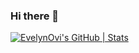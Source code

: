 ### Hi there 👋

<!--
**EvelynOvi/EvelynOvi** is a ✨ _special_ ✨ repository because its `README.md` (this file) appears on your GitHub profile.

Here are some ideas to get you started:

- 🔭 I’m currently working on ...
- 🌱 I’m currently learning ...
- 👯 I’m looking to collaborate on ...
- 🤔 I’m looking for help with ...
- 💬 Ask me about ...
- 📫 How to reach me: ...
- 😄 Pronouns: ...
- ⚡ Fun fact: ...
-->

[![EvelynOvi's GitHub | Stats](https://stats.quine.sh/EvelynOvi/github?theme=dark)](https://quine.sh?utm_source=widgets&utm_campaign=EvelynOvi)
